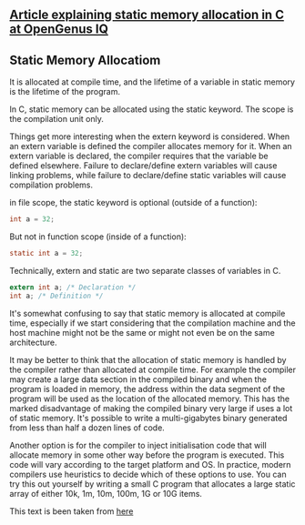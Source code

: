 ## [Article explaining static memory allocation in C at OpenGenus IQ](https://iq.opengenus.org/static-memory-allocation-c/)

## Static Memory Allocatiom
It is allocated at compile time, and the lifetime of a variable in static memory is the lifetime of the program.

In C, static memory can be allocated using the static keyword. The scope is the compilation unit only.

Things get more interesting when the extern keyword is considered. When an extern variable is defined the compiler allocates memory for it. When an extern variable is declared, the compiler requires that the variable be defined elsewhere. Failure to declare/define extern variables will cause linking problems, while failure to declare/define static variables will cause compilation problems.

in file scope, the static keyword is optional (outside of a function):
``` c
int a = 32;
```
But not in function scope (inside of a function):
```c
static int a = 32;
```
Technically, extern and static are two separate classes of variables in C.

```c
extern int a; /* Declaration */
int a; /* Definition */
```

It's somewhat confusing to say that static memory is allocated at compile time, especially if we start considering that the compilation machine and the host machine might not be the same or might not even be on the same architecture.

It may be better to think that the allocation of static memory is handled by the compiler rather than allocated at compile time. For example the compiler may create a large data section in the compiled binary and when the program is loaded in memory, the address within the data segment of the program will be used as the location of the allocated memory. This has the marked disadvantage of making the compiled binary very large if uses a lot of static memory. It's possible to write a multi-gigabytes binary generated from less than half a dozen lines of code.

Another option is for the compiler to inject initialisation code that will allocate memory in some other way before the program is executed. This code will vary according to the target platform and OS. In practice, modern compilers use heuristics to decide which of these options to use. You can try this out yourself by writing a small C program that allocates a large static array of either 10k, 1m, 10m, 100m, 1G or 10G items. 

This text is been taken from [here](https://stackoverflow.com/questions/8385322/difference-between-static-memory-allocation-and-dynamic-memory-allocation)
